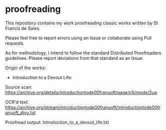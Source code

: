 # proofreading

This repository contains my work proofreading classic works written by St Francis de Sales.

Please feel free to report errors using an Issue or collaborate using Pull requests.

As for methodology, I intend to follow the standard Distributed Proofreaders guidelines. Please report deviations from that standard as an Issue.

Origin of the works:

- Introduction to a Devout Life:

Source scan: https://archive.org/details/introductiontode00franuoft/page/n5/mode/2up

OCR'd text: https://archive.org/stream/introductiontode00franuoft/introductiontode00franuoft_djvu.txt

Proofread output: Introduction_to_a_devout_life.txt
